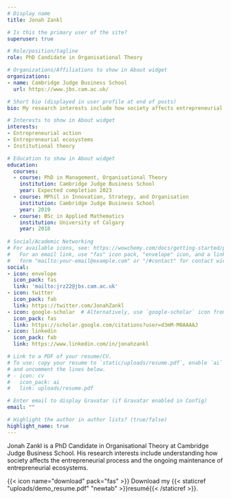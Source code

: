 ```yaml
---
# Display name
title: Jonah Zankl

# Is this the primary user of the site?
superuser: true

# Role/position/tagline
role: PhD Candidate in Organisational Theory

# Organizations/Affiliations to show in About widget
organizations:
- name: Cambridge Judge Business School
  url: https://www.jbs.cam.ac.uk/

# Short bio (displayed in user profile at end of posts)
bio: My research interests include how society affects entrepreneurial action and outcomes, specifically, in the context of entrepreneurial ecosystems. 

# Interests to show in About widget
interests:
- Entrepreneurial action
- Entrepreneurial ecosystems 
- Institutional theory

# Education to show in About widget
education:
  courses:
  - course: PhD in Management, Organisational Theory
    institution: Cambridge Judge Business School
    year: Expected completion 2023
  - course: MPhil in Innovation, Strategy, and Organisation
    institution: Cambridge Judge Business School
    year: 2019
  - course: BSc in Applied Mathematics
    institution: University of Calgary
    year: 2018
    
# Social/Academic Networking
# For available icons, see: https://wowchemy.com/docs/getting-started/page-builder/#icons
#   For an email link, use "fas" icon pack, "envelope" icon, and a link in the
#   form "mailto:your-email@example.com" or "/#contact" for contact widget.
social:
- icon: envelope
  icon_pack: fas
  link: 'mailto:jrz22@jbs.cam.ac.uk'
- icon: twitter
  icon_pack: fab
  link: https://twitter.com/JonahZankl
- icon: google-scholar  # Alternatively, use `google-scholar` icon from `ai` icon pack
  icon_pack: fas
  link: https://scholar.google.com/citations?user=d3mM-M0AAAAJ
- icon: linkedin
  icon_pack: fab
  link: https://www.linkedin.com/in/jonahzankl

# Link to a PDF of your resume/CV.
# To use: copy your resume to `static/uploads/resume.pdf`, enable `ai` icons in `params.toml`, 
# and uncomment the lines below.
# - icon: cv
#   icon_pack: ai
#   link: uploads/resume.pdf

# Enter email to display Gravatar (if Gravatar enabled in Config)
email: ""

# Highlight the author in author lists? (true/false)
highlight_name: true
---
```


Jonah Zankl is a PhD Candidate in Organisational Theory at Cambridge Judge Business School. His research interests include understanding how society affects the entrepreneurial process and the ongoing maintenance of entrepreneurial ecosystems. 

{{< icon name="download" pack="fas" >}} Download my {{< staticref "uploads/demo_resume.pdf" "newtab" >}}resumé{{< /staticref >}}.
